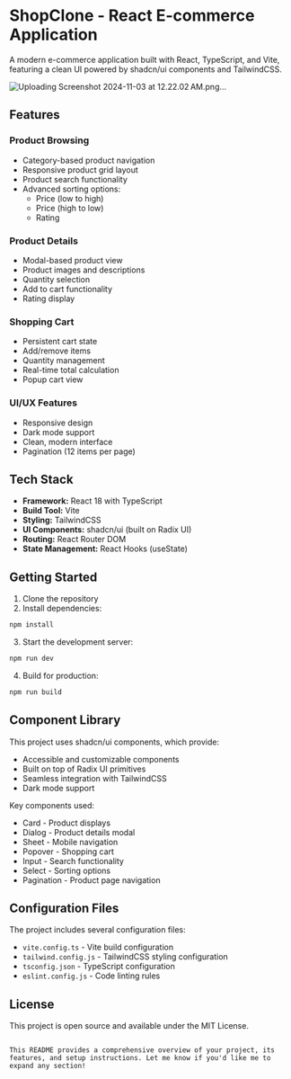 # ShopClone - React E-commerce Application

A modern e-commerce application built with React, TypeScript, and Vite, featuring a clean UI powered by shadcn/ui components and TailwindCSS.

![Uploading Screenshot 2024-11-03 at 12.22.02 AM.png…]()


## Features

### Product Browsing
- Category-based product navigation
- Responsive product grid layout
- Product search functionality
- Advanced sorting options:
  - Price (low to high)
  - Price (high to low)
  - Rating

### Product Details
- Modal-based product view
- Product images and descriptions
- Quantity selection
- Add to cart functionality
- Rating display

### Shopping Cart
- Persistent cart state
- Add/remove items
- Quantity management
- Real-time total calculation
- Popup cart view

### UI/UX Features
- Responsive design
- Dark mode support
- Clean, modern interface
- Pagination (12 items per page)

## Tech Stack

- **Framework:** React 18 with TypeScript
- **Build Tool:** Vite
- **Styling:** TailwindCSS
- **UI Components:** shadcn/ui (built on Radix UI)
- **Routing:** React Router DOM
- **State Management:** React Hooks (useState)





## Getting Started

1. Clone the repository
2. Install dependencies:
```bash
npm install
```
3. Start the development server:
```bash
npm run dev
```

4. Build for production:
```bash
npm run build
```

## Component Library

This project uses shadcn/ui components, which provide:
- Accessible and customizable components
- Built on top of Radix UI primitives
- Seamless integration with TailwindCSS
- Dark mode support

Key components used:
- Card - Product displays
- Dialog - Product details modal
- Sheet - Mobile navigation
- Popover - Shopping cart
- Input - Search functionality
- Select - Sorting options
- Pagination - Product page navigation

## Configuration Files

The project includes several configuration files:
- `vite.config.ts` - Vite build configuration
- `tailwind.config.js` - TailwindCSS styling configuration
- `tsconfig.json` - TypeScript configuration
- `eslint.config.js` - Code linting rules


## License

This project is open source and available under the MIT License.
```

This README provides a comprehensive overview of your project, its features, and setup instructions. Let me know if you'd like me to expand any section!
